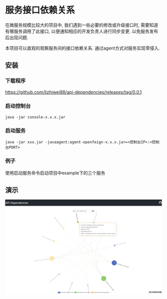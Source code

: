 # 服务接口依赖关系

在微服务规模比较大的项目中, 我们遇到一些必要的修改或升级接口时, 需要知道有哪服务调用了此接口,
以便通知相应的开发负责人进行同步变更. 以免服务发布后出现问题.  

本项目可以直观的观察服务间的接口依赖关系. 通过agent方式对服务实现零侵入.

## 安装

### 下载程序

https://github.com/lizhiwei88/api-dependencies/releases/tag/0.0.1

### 启动控制台
```shell
java -jar console-x.x.x.jar
```

### 启动服务
```shell
java -jar xxx.jar -javaagent:agent-openfeign-x.x.x.jar=<控制台IP>:<控制台PORT>
```

### 例子
使用启动服务命令启动项目中example下的三个服务

## 演示

![演示](demo.png)
